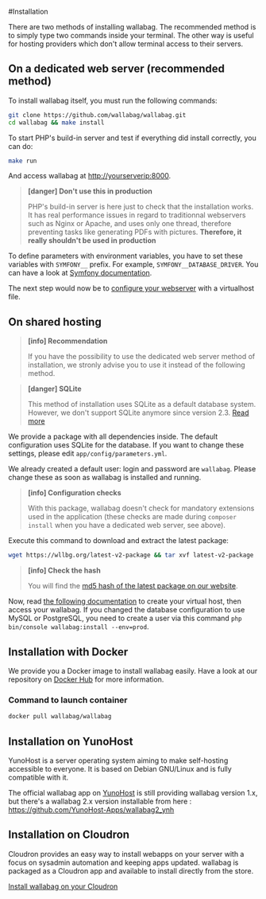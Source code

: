#Installation

There are two methods of installing wallabag. The recommended method is to simply type two commands inside your terminal. The other way is useful for hosting providers which don't allow terminal access to their servers.

## On a dedicated web server (recommended method)

To install wallabag itself, you must run the following commands:

```bash
git clone https://github.com/wallabag/wallabag.git
cd wallabag && make install
```

To start PHP's build-in server and test if everything did install correctly, you can do:

```bash
make run
```

And access wallabag at <http://yourserverip:8000>.

> **[danger] Don't use this in production**
>
> PHP's build-in server is here just to check that the installation works. It has real performance issues in regard to traditionnal webservers such as Nginx or Apache, and uses only one thread, therefore preventing tasks like generating PDFs with pictures. **Therefore, it really shouldn't be used in production**

To define parameters with environment variables, you have to set these variables with `SYMFONY__` prefix. For example, `SYMFONY__DATABASE_DRIVER`. You can have a look at [Symfony documentation](http://symfony.com/doc/current/cookbook/configuration/external_parameters.html).

The next step would now be to [configure your webserver](virtualhosts.md) with a virtualhost file.

## On shared hosting

> **[info] Recommendation**
>
> If you have the possibility to use the dedicated web server method of installation, we stronly advise you to use it instead of the following method.

<!-- -->

> **[danger] SQLite**
>
> This method of installation uses SQLite as a default database system. However, we don't support SQLite anymore since version 2.3. [Read more](faq.md)

We provide a package with all dependencies inside. The default configuration uses SQLite for the database. If you want to change these settings, please edit `app/config/parameters.yml`.

We already created a default user: login and password are `wallabag`. Please change these as soon as wallabag is installed and running.

> **[info] Configuration checks**
>
> With this package, wallabag doesn't check for mandatory extensions used in the application (these checks are made during `composer install` when you have a dedicated web server, see above).

Execute this command to download and extract the latest package:

```bash
wget https://wllbg.org/latest-v2-package && tar xvf latest-v2-package
```

> **[info] Check the hash**
>
> You will find the [md5 hash of the latest package on our website](https://static.wallabag.org/releases/).

Now, read [the following documentation](virtualhosts.md) to create your virtual host, then access your wallabag. If you changed the database configuration to use MySQL or PostgreSQL, you need to create a user via this command `php bin/console wallabag:install --env=prod`.

## Installation with Docker

We provide you a Docker image to install wallabag easily. Have a look at our repository on [Docker Hub](https://hub.docker.com/r/wallabag/wallabag/) for more information.

### Command to launch container

```bash
docker pull wallabag/wallabag
```

## Installation on YunoHost

YunoHost is a server operating system aiming to make self-hosting accessible to everyone. It is based on Debian GNU/Linux and is fully compatible with it.

The official wallabag app on [YunoHost](https://yunohost.org) is still providing wallabag version 1.x, but there's a wallabag 2.x version installable from here : https://github.com/YunoHost-Apps/wallabag2_ynh

## Installation on Cloudron

Cloudron provides an easy way to install webapps on your server with a focus on sysadmin automation and keeping apps updated. wallabag is packaged as a Cloudron app and available to install directly from the store.

[Install wallabag on your Cloudron](https://cloudron.io/store/org.wallabag.cloudronapp.html)
